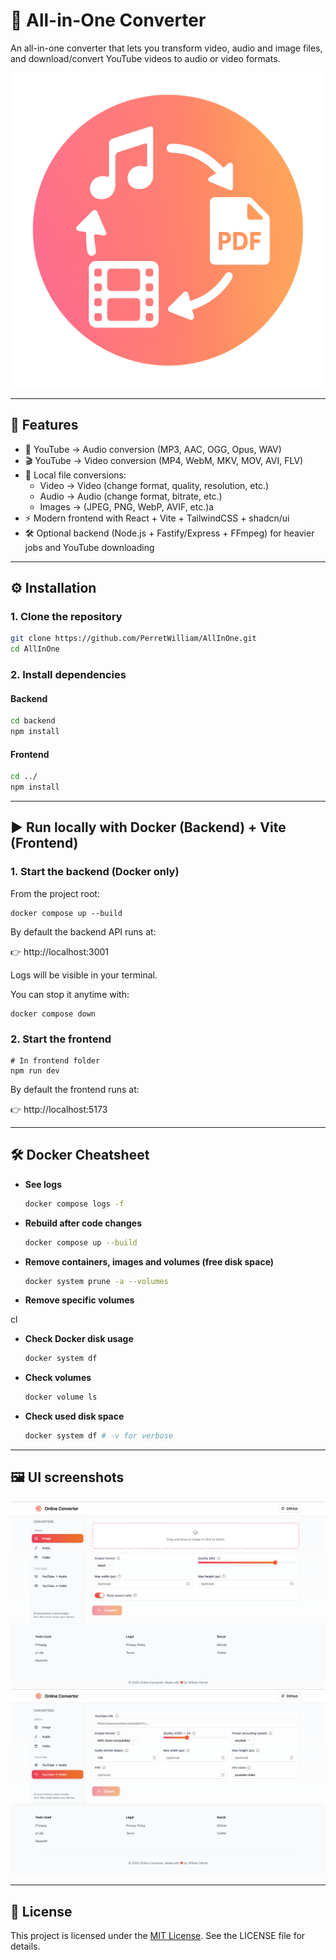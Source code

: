 # 🔄 All-in-One Converter

An all-in-one converter that lets you transform video, audio and image files, and download/convert YouTube videos to audio or video formats.

![Logo](./img/logo.png)

---

## 🚀 Features

- 🎵 YouTube → Audio conversion (MP3, AAC, OGG, Opus, WAV)
- 🎬 YouTube → Video conversion (MP4, WebM, MKV, MOV, AVI, FLV)
- 📂 Local file conversions:
  - Video → Video (change format, quality, resolution, etc.)
  - Audio → Audio (change format, bitrate, etc.)
  - Images → (JPEG, PNG, WebP, AVIF, etc.)a
- ⚡ Modern frontend with React + Vite + TailwindCSS + shadcn/ui
- 🛠️ Optional backend (Node.js + Fastify/Express + FFmpeg) for heavier jobs and YouTube downloading

---

## ⚙️ Installation

### 1. Clone the repository

```bash
git clone https://github.com/PerretWilliam/AllInOne.git
cd AllInOne
```

### 2. Install dependencies

#### Backend

```bash
cd backend
npm install
```

#### Frontend

```bash
cd ../
npm install
```

---

## **▶️ Run locally with Docker (Backend) + Vite (Frontend)**

### **1. Start the backend (Docker only)**

From the project root:

```
docker compose up --build
```

By default the backend API runs at:

👉 http://localhost:3001

Logs will be visible in your terminal.

You can stop it anytime with:

```
docker compose down
```

### **2. Start the frontend**

```
# In frontend folder
npm run dev
```

By default the frontend runs at:

👉 http://localhost:5173

---

## 🛠️ Docker Cheatsheet

- **See logs**

  ```bash
  docker compose logs -f
  ```

- **Rebuild after code changes**

  ```bash
  docker compose up --build
  ```

- **Remove containers, images and volumes (free disk space)**

  ```bash
  docker system prune -a --volumes
  ```

- **Remove specific volumes**

cl

- **Check Docker disk usage**

  ```bash
  docker system df
  ```

- **Check volumes**

  ```bash
  docker volume ls
  ```

- **Check used disk space**

  ```bash
  docker system df # -v for verbose
  ```

---

## 🖼️ UI screenshots

![image-conv](./img/image-conv.png)
![ytdlVideo-conv](./img/ytdlVideo-conv.png)

---

## 📜 License

This project is licensed under the [MIT License](LICENSE). See the LICENSE file for details.
